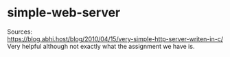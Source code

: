 # simple-web-server


Sources:  
https://blog.abhi.host/blog/2010/04/15/very-simple-http-server-writen-in-c/  
Very helpful although not exactly what the assignment we have is.
